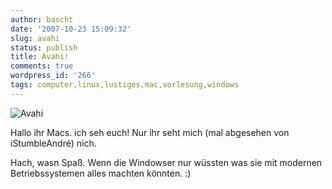 ```yaml
---
author: bascht
date: '2007-10-23 15:09:32'
slug: avahi
status: publish
title: Avahi!
comments: true
wordpress_id: '266'
tags: computer,linux,lustiges,mac,vorlesung,windows
---
```


![Avahi](/blog/2007-10-23-avahi/avahi.png)

Hallo ihr Macs. ich seh euch! Nur ihr seht mich (mal abgesehen von iStumbleAndré) nich.

Hach, wasn Spaß. Wenn die Windowser nur wüssten was sie
mit modernen Betriebssystemen alles machten könnten. :)



